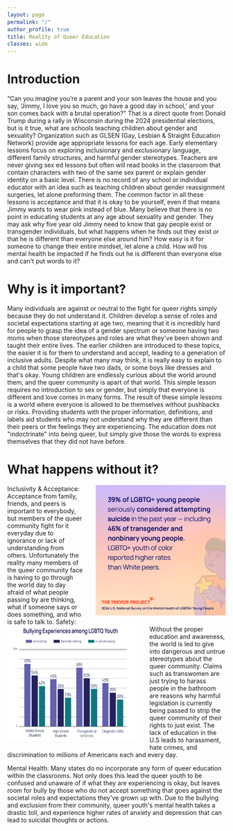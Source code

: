 ```yaml
---
layout: page
permalink: "/"
author_profile: true
title: Reality of Queer Education
classes: wide
---
```


# Introduction
“Can you imagine you’re a parent and your son leaves the house and you say, ‘Jimmy, I love you so much, go have a good day in school,’ and your son comes back with a brutal operation?" That is a direct quote from Donald Trump during a rally in Wisconsin during the 2024 presidential elections, but is it true, what are schools teaching children about gender and sexuality? 
	Organization such as GLSEN (Gay, Lesbian & Straight Education Network) provide age appropriate lessons for each age. Early elementary lessons focus on exploring inclusionary and exclusionary language, different family structures, and harmful gender stereotypes. Teachers are never giving sex ed lessons but often will read books in the classroom that contain characters with two of the same sex parent or explain gender identity on a basic level. There is no record of any school or individual educator with an idea such as teaching children about gender reassignment surgeries, let alone preforming them. The common factor in all these lessons is acceptance and that it is okay to be yourself, even if that means Jimmy wants to wear pink instead of blue. 
Many believe that there is no point in educating students at any age about sexuality and gender. They may ask why five year old Jimmy need to know that gay people exist or transgender individuals, but what happens when he finds out they exist or that he is different than everyone else around him? 	How easy is it for someone to change their entire mindset, let alone a child. How will his mental health be impacted if he finds out he is different than everyone else and can't put words to it?

# Why is it important? 
Many individuals are against or neutral to the fight for queer rights simply because they do not understand it. Children develop a sense of roles and societal expectations starting at age two, meaning that it is incredibly hard for people to grasp the idea of a gender spectrum or someone having two moms when those stereotypes and roles are what they've been shown and taught their entire lives. The earlier children are introduced to these topics, the easier it is for them to understand and accept, leading to a generation of inclusive adults. 
Despite what many may think, it is really easy to explain to a child that some people have two dads, or some boys like dresses and that's okay. Young children are endlessly curious about the world around them, and the queer community is apart of that world. This simple lesson requires no introduction to sex or gender, but simply that everyone is different and love comes in many forms. The result of these simple lessons is a world where everyone is allowed to be themselves without pushbacks or risks.
Providing students with the proper information, definitions, and labels aid students who may not understand why they are different than their peers or the feelings they are experiencing. The education does not "indoctrinate" into being queer, but simply give those the words to express themselves that they did not have before. 

# What happens without it?
<img src="images/TTP_2024_National_Survey_Keyfinding_01.png" style="float: right;width: 300px;margin-left:2em;margin-bottom:1em;">
Inclusivity & Acceptance: 
	Acceptance from family, friends, and peers is important to everybody, but members of the queer community fight for it everyday due to ignorance or lack of understanding from others. Unfortunately the reality many members of the queer community face is having to go through the world day to day afraid of what people passing by are thinking, what if someone says or does something, and who is safe to talk to. 

<img src="images/Screenshot_2025-05-07_100841.jpg" style="float: left;width: 300px;margin-right:2em;margin-bottom:1em;">
Safety: 
	Without the proper education and awareness, the world is led to give into dangerous and untrue stereotypes about the queer community. Claims such as transwomen are just trying to harass people in the bathroom are reasons why harmful legislation is currently being passed to strip the queer community of their rights to just exist. The lack of education in the U.S leads to harassment, hate crimes, and discrimination to millions of Americans each and every day. 

Mental Health: Many states do no incorporate any form of queer education within the classrooms. Not only does this lead the queer youth to be confused and unaware of if what they are experiencing is okay, but leaves room for bully by those who do not accept something that goes against the societal roles and expectations they've grown up with. Due to the bullying and exclusion from their community, queer youth's mental health takes a drastic toll, and experience higher rates of anxiety and depression that can lead to suicidal thoughts or actions.

